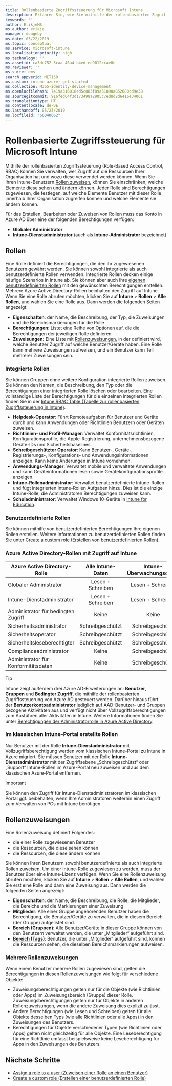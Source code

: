 ```yaml
---
title: Rollenbasierte Zugriffssteuerung für Microsoft Intune
description: Erfahren Sie, wie Sie mithilfe der rollenbasierten Zugriffssteuerung (Role-Based Access Control, RBAC) steuern können, wer in Microsoft Intune Aktionen ausführen und Änderungen vornehmen kann.
keywords: ''
author: ErikjeMS
ms.author: erikje
manager: dougeby
ms.date: 03/22/2019
ms.topic: conceptual
ms.service: microsoft-intune
ms.localizationpriority: high
ms.technology: ''
ms.assetid: ca3de752-3caa-46a4-b4ed-ee9012ccae8e
ms.reviewer: ''
ms.suite: ems
search.appverid: MET150
ms.custom: intune-azure; get-started
ms.collection: M365-identity-device-management
ms.openlocfilehash: 7419a316018ed5c883f89a51090a852680cd9e38
ms.sourcegitcommit: 916fed64f3d173498a2905c7ed8d2d6416e34061
ms.translationtype: HT
ms.contentlocale: de-DE
ms.lasthandoff: 05/23/2019
ms.locfileid: "66040662"
---
```

# <a name="role-based-access-control-rbac-with-microsoft-intune"></a>Rollenbasierte Zugriffssteuerung für Microsoft Intune

Mithilfe der rollenbasierten Zugriffssteuerung (Role-Based Access Control, RBAC) können Sie verwalten, wer Zugriff auf die Ressourcen Ihrer Organisation hat und wozu diese verwendet werden können.  Wenn Sie Ihren Intune-Benutzern [Rollen zuweisen](assign-role.md), können Sie einschränken, welche Elemente diese sehen und ändern können. Jeder Rolle sind Berechtigungen zugewiesen, die festlegen, auf welche Elemente Benutzer mit dieser Rolle innerhalb Ihrer Organisation zugreifen können und welche Elemente sie ändern können.

Für das Erstellen, Bearbeiten oder Zuweisen von Rollen muss das Konto in Azure AD über eine der folgenden Berechtigungen verfügen:
- **Globaler Administrator**
- **Intune-Dienstadministrator** (auch als **Intune-Administrator** bezeichnet)

## <a name="roles"></a>Rollen
Eine Rolle definiert die Berechtigungen, die den ihr zugewiesenen Benutzern gewährt werden.
Sie können sowohl integrierte als auch benutzerdefinierte Rollen verwenden. Integrierte Rollen decken einige häufige Szenarios in Intune ab. Sie können aber auch Ihre [eigenen benutzerdefinierten Rollen](create-custom-role.md) mit den gewünschten Berechtigungen erstellen. Mehrere Azure Active Directory-Rollen beinhalten den Zugriff auf Intune.
Wenn Sie eine Rolle abrufen möchten, klicken Sie auf **Intune** > **Rollen** > **Alle Rollen**, und wählen Sie eine Rolle aus. Dann werden die folgenden Seiten angezeigt:

-   **Eigenschaften**: der Name, die Beschreibung, der Typ, die Zuweisungen und die Bereichsmarkierungen für die Rolle 
-   **Berechtigungen**: Listet eine Reihe von Optionen auf, die die Berechtigungen der jeweiligen Rolle definieren
-   **Zuweisungen:** Eine Liste mit [Rollenzuweisungen]( assign-role.md), in der definiert wird, welche Benutzer Zugriff auf welche Benutzer/Geräte haben. Eine Rolle kann mehrere Zuweisungen aufweisen, und ein Benutzer kann Teil mehrerer Zuweisungen sein.

### <a name="built-in-roles"></a>Integrierte Rollen
Sie können Gruppen ohne weitere Konfiguration integrierte Rollen zuweisen. Sie können den Namen, die Beschreibung, den Typ oder die Berechtigungen einer integrierten Rolle löschen oder bearbeiten. Eine vollständige Liste der Berechtigungen für die einzelnen integrierten Rollen finden Sie in der [Intune RBAC Table (Tabelle zur rollenbasierten Zugriffssteuerung in Intune)](https://gallery.technet.microsoft.com/Intune-RBAC-table-2e3c9a1a).

- **Helpdesk-Operator**: Führt Remoteaufgaben für Benutzer und Geräte durch und kann Anwendungen oder Richtlinien Benutzern oder Geräten zuweisen.
- **Richtlinien- und Profil-Manager**: Verwaltet Konformitätsrichtlinien, Konfigurationsprofile, die Apple-Registrierung, unternehmensbezogene Geräte-IDs und Sicherheitsbaselines.
- **Schreibgeschützter Operator**: Kann Benutzer-, Geräte-, Registrierungs-, Konfigurations- und Anwendungsinformationen anzeigen. Kann keine Änderungen in Intune vornehmen.
- **Anwendungs-Manager**: Verwaltet mobile und verwaltete Anwendungen und kann Geräteinformationen lesen sowie Gerätekonfigurationsprofile anzeigen.
- **Intune-Rollenadministrator**: Verwaltet benutzerdefinierte Intune-Rollen und fügt integrierten Intune-Rollen Aufgaben hinzu. Dies ist die einzige Intune-Rolle, die Administratoren Berechtigungen zuweisen kann.
- **Schuladministrator**: Verwaltet Windows 10-Geräte in [Intune for Education](introduction-intune-education.md).

### <a name="custom-roles"></a>Benutzerdefinierte Rollen
Sie können mithilfe von benutzerdefinierten Berechtigungen Ihre eigenen Rollen erstellen. Weitere Informationen zu benutzerdefinierten Rollen finden Sie unter [Create a custom role (Erstellen von benutzerdefinierten Rollen)](create-custom-role.md).

### <a name="azure-active-directory-roles-with-intune-access"></a>Azure Active Directory-Rollen mit Zugriff auf Intune
| Azure Active Directory-Rolle | Alle Intune-Daten | Intune-Überwachungsdaten |
| --- | :---: | :---: |
| Globaler Administrator | Lesen + Schreiben | Lesen + Schreiben |
| Intune-Dienstadministrator | Lesen + Schreiben | Lesen + Schreiben |
| Administrator für bedingten Zugriff | Keine | Keine |
| Sicherheitsadministrator | Schreibgeschützt | Schreibgeschützt |
| Sicherheitsoperator | Schreibgeschützt | Schreibgeschützt |
| Sicherheitsleseberechtigter | Schreibgeschützt | Schreibgeschützt |
| Complianceadministrator | Keine | Schreibgeschützt |
| Administrator für Konformitätsdaten | Keine | Schreibgeschützt |

> [!TIP]
> Intune zeigt außerdem drei Azure AD-Erweiterungen an: **Benutzer**, **Gruppen** und **Bedingter Zugriff**, die mithilfe der rollenbasierten Zugriffssteuerung von Azure AD gesteuert werden. Darüber hinaus führt der **Benutzerkontoadministrator** lediglich auf AAD-Benutzer- und Gruppen bezogene Aktivitäten aus und verfügt nicht über Vollzugriffsberechtigungen zum Ausführen aller Aktivitäten in Intune. Weitere Informationen finden Sie unter [Berechtigungen der Administratorrolle in Azure Active Directory](https://docs.microsoft.com/azure/active-directory/active-directory-assign-admin-roles).
### <a name="roles-created-in-the-intune-classic-portal"></a>Im klassischen Intune-Portal erstellte Rollen
Nur Benutzer mit der Rolle **Intune-Dienstadministrator** mit Vollzugriffsberechtigung werden vom klassischen Intune-Portal zu Intune in Azure migriert. Sie müssen Benutzer mit der Rolle **Intune-Dienstadministrator** mit der Zugriffsebene „Schreibgeschützt“ oder „Support“ Intune-Rollen im Azure-Portal neu zuweisen und aus dem klassischen Azure-Portal entfernen.
> [!IMPORTANT]
> Sie können den Zugriff für Intune-Dienstadministratoren im klassischen Portal ggf. beibehalten, wenn Ihre Administratoren weiterhin einen Zugriff zum Verwalten von PCs mit Intune benötigen.

## <a name="role-assignments"></a>Rollenzuweisungen
Eine Rollenzuweisung definiert Folgendes:

- die einer Rolle zugewiesenen Benutzer
- die Ressourcen, die diese sehen können
- die Ressourcen, die diese ändern können

Sie können Ihren Benutzern sowohl benutzerdefinierte als auch integrierte Rollen zuweisen. Um einer Intune-Rolle zugewiesen zu werden, muss der Benutzer über eine Intune-Lizenz verfügen.
Wenn Sie eine Rollenzuweisung abrufen möchten, klicken Sie auf **Intune** > **Rollen** > **Alle Rollen**, und wählen Sie erst eine Rolle und dann eine Zuweisung aus. Dann werden die folgenden Seiten angezeigt:

-   **Eigenschaften**: der Name, die Beschreibung, die Rolle, die Mitglieder, die Bereiche und die Markierungen einer Zuweisung
-   **Mitglieder**: Alle einer Gruppe angehörenden Benutzer haben die Berechtigung, die Benutzer/Geräte zu verwalten, die in diesem Bereich (der Gruppe) aufgelistet sind.
-   **Bereich (Gruppen)**: Alle Benutzer/Geräte in dieser Gruppe können von den Benutzern verwaltet werden, die unter „Mitglieder“ aufgeführt sind.
-   **[Bereich (Tags)](scope-tags.md)**: Benutzer, die unter „Mitglieder“ aufgeführt sind, können die Ressourcen sehen, die dieselben Bereichsmarkierungen aufweisen.

### <a name="multiple-role-assignments"></a>Mehrere Rollenzuweisungen
Wenn einem Benutzer mehrere Rollen zugewiesen sind, gelten die Berechtigungen in diesen Rollenzuweisungen wie folgt für verschiedene Objekte:

- Zuweisungsberechtigungen gelten nur für die Objekte (wie Richtlinien oder Apps) im Zuweisungsbereich (Gruppe) dieser Rolle. Zuweisungsberechtigungen gelten nur für Objekte in anderen Rollenzuweisungen, wenn die andere Zuweisung dies explizit zulässt.
- Andere Berechtigungen (wie Lesen und Schreiben) gelten für alle Objekte desselben Typs (wie alle Richtlinien oder alle Apps) in den Zuweisungen des Benutzers.
- Berechtigungen für Objekte verschiedener Typen (wie Richtlinien oder Apps) gelten nicht gleichzeitig für alle Objekte. Eine Leseberechtigung für eine Richtlinie umfasst beispielsweise keine Leseberechtigung für Apps in den Zuweisungen des Benutzers.

## <a name="next-steps"></a>Nächste Schritte
- [Assign a role to a user (Zuweisen einer Rolle an einen Benutzer)](assign-role.md)
- [Create a custom role (Erstellen einer benutzerdefinierten Rolle)](create-custom-role.md)
